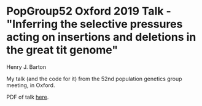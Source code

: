 # PopGroup52 Oxford 2019 Talk - "Inferring the selective pressures acting on insertions and deletions in the great tit genome"
 Henry J. Barton

My talk (and the code for it) from the 52nd population genetics group meeting, in Oxford.

PDF of talk [here](popgroup52_hbarton.pdf).